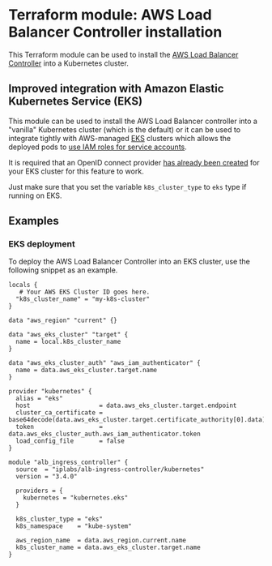 # Terraform module: AWS Load Balancer Controller installation

This Terraform module can be used to install the [AWS Load Balancer
Controller](https://github.com/kubernetes-sigs/aws-load-balancer-controller)
into a Kubernetes cluster.

## Improved integration with Amazon Elastic Kubernetes Service (EKS)

This module can be used to install the AWS Load Balancer controller into a "vanilla" Kubernetes cluster (which is the default)
or it can be used to integrate tightly with AWS-managed [EKS](https://aws.amazon.com/eks/) clusters which allows the deployed pods to
[use IAM roles for service accounts](https://docs.aws.amazon.com/eks/latest/userguide/enable-iam-roles-for-service-accounts.html).

It is required that an OpenID connect provider [has already been created](https://www.terraform.io/docs/providers/aws/r/eks_cluster.html#example-iam-role-for-eks-cluster) for your EKS cluster for this feature to work.

Just make sure that you set the variable `k8s_cluster_type` to `eks` type if running on EKS.

## Examples

### EKS deployment

To deploy the AWS Load Balancer Controller into an EKS cluster, use the following
snippet as an example.

```hcl
locals {
   # Your AWS EKS Cluster ID goes here.
  "k8s_cluster_name" = "my-k8s-cluster"
}

data "aws_region" "current" {}

data "aws_eks_cluster" "target" {
  name = local.k8s_cluster_name
}

data "aws_eks_cluster_auth" "aws_iam_authenticator" {
  name = data.aws_eks_cluster.target.name
}

provider "kubernetes" {
  alias = "eks"
  host                   = data.aws_eks_cluster.target.endpoint
  cluster_ca_certificate = base64decode(data.aws_eks_cluster.target.certificate_authority[0].data)
  token                  = data.aws_eks_cluster_auth.aws_iam_authenticator.token
  load_config_file       = false
}

module "alb_ingress_controller" {
  source  = "iplabs/alb-ingress-controller/kubernetes"
  version = "3.4.0"

  providers = {
    kubernetes = "kubernetes.eks"
  }

  k8s_cluster_type = "eks"
  k8s_namespace    = "kube-system"

  aws_region_name  = data.aws_region.current.name
  k8s_cluster_name = data.aws_eks_cluster.target.name
}
```
